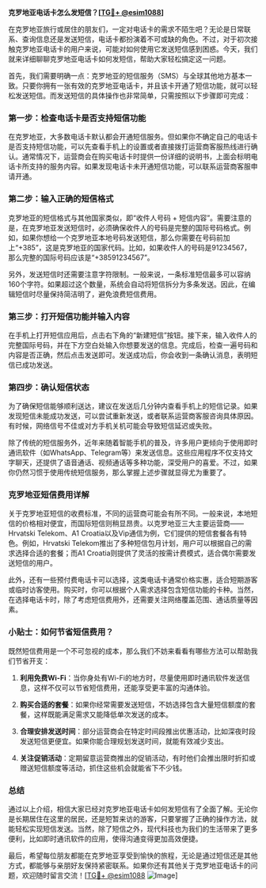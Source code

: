 **克罗地亚电话卡怎么发短信？[[TG💪+ @esim1088](https://t.me/s/esim1088)]**

在克罗地亚旅行或居住的朋友们，一定对电话卡的需求不陌生吧？无论是日常联系、查询信息还是发送短信，电话卡都扮演着不可或缺的角色。不过，对于初次接触克罗地亚电话卡的用户来说，可能对如何使用它发送短信感到困惑。今天，我们就来详细聊聊克罗地亚电话卡如何发短信，帮助大家轻松搞定这一问题。

首先，我们需要明确一点：克罗地亚的短信服务（SMS）与全球其他地方基本一致。只要你拥有一张有效的克罗地亚电话卡，并且该卡开通了短信功能，就可以轻松发送短信。而发送短信的具体操作也非常简单，只需按照以下步骤即可完成：

### 第一步：检查电话卡是否支持短信功能

在克罗地亚，大多数电话卡默认都会开通短信服务。但如果你不确定自己的电话卡是否支持短信功能，可以先查看手机上的设置或者直接拨打运营商客服热线进行确认。通常情况下，运营商会在购买电话卡时提供一份详细的说明书，上面会标明电话卡所支持的服务内容。如果发现电话卡未开通短信功能，可以联系运营商客服申请开通。

### 第二步：输入正确的短信格式

克罗地亚的短信格式与其他国家类似，即“收件人号码 + 短信内容”。需要注意的是，在克罗地亚发送短信时，必须确保收件人的号码是完整的国际号码格式。例如，如果你想给一个克罗地亚本地号码发送短信，那么你需要在号码前加上“+385”，这是克罗地亚的国家代码。比如，如果收件人的号码是91234567，那么完整的国际号码应该是“+38591234567”。

另外，发送短信时还需要注意字符限制。一般来说，一条标准短信最多可以容纳160个字符。如果超过这个数量，系统会自动将短信拆分为多条发送。因此，在编辑短信时尽量保持简洁明了，避免浪费短信费用。

### 第三步：打开短信功能并输入内容

在手机上打开短信应用后，点击右下角的“新建短信”按钮。接下来，输入收件人的完整国际号码，并在下方空白处输入你想要发送的信息。完成后，检查一遍号码和内容是否正确，然后点击发送即可。发送成功后，你会收到一条确认消息，表明短信已成功发送。

### 第四步：确认短信状态

为了确保短信能够顺利送达，建议在发送后几分钟内查看手机上的短信记录。如果发现短信未能成功发送，可以尝试重新发送，或者联系运营商客服咨询具体原因。有时候，网络信号不佳或对方手机关机可能会导致短信延迟或失败。

除了传统的短信服务外，近年来随着智能手机的普及，许多用户更倾向于使用即时通讯软件（如WhatsApp、Telegram等）来发送信息。这些应用程序不仅支持文字聊天，还提供了语音通话、视频通话等多种功能，深受用户的喜爱。不过，如果你仍然习惯于使用传统短信服务，那么掌握上述步骤就显得尤为重要了。

### 克罗地亚短信费用详解

关于克罗地亚短信的收费标准，不同的运营商可能会有所不同。一般来说，本地短信的价格相对便宜，而国际短信则稍显昂贵。以克罗地亚三大主要运营商——Hrvatski Telekom、A1 Croatia以及Vip通信为例，它们提供的短信套餐各有特色。例如，Hrvatski Telekom推出了多种短信包月计划，用户可以根据自己的需求选择合适的套餐；而A1 Croatia则提供了灵活的按需计费模式，适合偶尔需要发送短信的用户。

此外，还有一些预付费电话卡可以选择，这类电话卡通常价格实惠，适合短期游客或临时访客使用。购买时，你可以根据个人需求选择包含短信功能的卡种。当然，在选择电话卡时，除了考虑短信费用外，还需要关注网络覆盖范围、通话质量等因素。

### 小贴士：如何节省短信费用？

既然短信费用是一个不可忽视的成本，那么我们不妨来看看有哪些方法可以帮助我们节省开支：

1. **利用免费Wi-Fi**：当你身处有Wi-Fi的地方时，尽量使用即时通讯软件发送信息，这样不仅可以节省短信费用，还能享受更丰富的沟通体验。
   
2. **购买合适的套餐**：如果你经常需要发送短信，不妨选择包含大量短信额度的套餐，这样既能满足需求又能降低单次发送的成本。

3. **合理安排发送时间**：部分运营商会在特定时间段推出优惠活动，比如深夜时段发送短信更便宜。如果你能合理规划发送时间，就能有效减少支出。

4. **关注促销活动**：定期留意运营商推出的促销活动，有时他们会推出限时折扣或赠送短信额度等活动，抓住这些机会就能省下不少钱。

### 总结

通过以上介绍，相信大家已经对克罗地亚电话卡如何发短信有了全面了解。无论你是长期居住在这里的居民，还是短暂来访的游客，只要掌握了正确的操作方法，就能轻松实现短信发送。当然，除了短信之外，现代科技也为我们的生活带来了更多便利，比如即时通讯软件的应用，使得沟通变得更加高效便捷。

最后，希望每位朋友都能在克罗地亚享受到愉快的旅程，无论是通过短信还是其他方式，都能够与亲朋好友保持紧密联系。如果你还有其他关于克罗地亚电话卡的问题，欢迎随时留言交流！[[TG💪+ @esim1088](https://t.me/s/esim1088) ![Image](https://i.postimg.cc/4NQfJmqS/Snipaste-2025-05-13-00-14-12.png)]